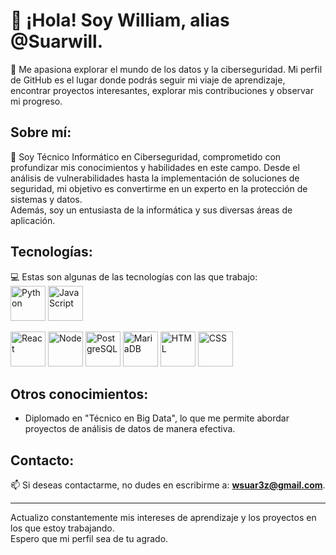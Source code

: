 # 👋 ¡Hola! Soy William, alias @Suarwill.

👀 Me apasiona explorar el mundo de los datos y la ciberseguridad. Mi perfil de GitHub es el lugar donde podrás seguir mi viaje de aprendizaje, encontrar proyectos interesantes, explorar mis contribuciones y observar mi progreso.

## Sobre mí:
🌱 Soy Técnico Informático en Ciberseguridad, comprometido con profundizar mis conocimientos y habilidades en este campo. Desde el análisis de vulnerabilidades hasta la implementación de soluciones de seguridad, mi objetivo es convertirme en un experto en la protección de sistemas y datos.  
Además, soy un entusiasta de la informática y sus diversas áreas de aplicación.

## Tecnologías:
💻 Estas son algunas de las tecnologías con las que trabajo:    
<img src="https://cdn-icons-png.flaticon.com/128/919/919852.png"    alt="Python" width="56" height="56"> 
<img src="https://cdn-icons-png.flaticon.com/128/5968/5968292.png"  alt="JavaScript" width="56" height="56">  

<img src="https://cdn-icons-png.flaticon.com/128/1183/1183672.png"  alt="React" width="56" height="56"> 
<img src="https://cdn-icons-png.flaticon.com/128/919/919825.png"    alt="Node" width="56" height="56">    

<img src="https://cdn-icons-png.flaticon.com/128/5968/5968342.png"  alt="PostgreSQL" width="56" height="56"> 
<img src="https://mariadb.com/wp-content/uploads/2019/11/mariadb-logo-vert_blue-transparent-300x245.png"  alt="MariaDB" width="56" height="56">   

<img src="https://cdn-icons-png.flaticon.com/128/5968/5968267.png"  alt="HTML" width="56" height="56"> 
<img src="https://cdn-icons-png.flaticon.com/128/919/919826.png"  alt="CSS" width="56" height="56"> 

## Otros conocimientos:
- Diplomado en "Técnico en Big Data", lo que me permite abordar proyectos de análisis de datos de manera efectiva.

## Contacto:
📫 Si deseas contactarme, no dudes en escribirme a: 
**wsuar3z@gmail.com**.

---

Actualizo constantemente mis intereses de aprendizaje y los proyectos en los que estoy trabajando.  
Espero que mi perfil sea de tu agrado.

<!---
Este es un repositorio especial, el cual contiene mi perfil principal.
--->
